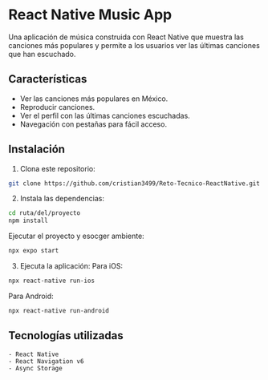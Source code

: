 # React Native Music App

Una aplicación de música construida con React Native que muestra las canciones más populares y permite a los usuarios ver las últimas canciones que han escuchado.

## Características

- Ver las canciones más populares en México.
- Reproducir canciones.
- Ver el perfil con las últimas canciones escuchadas.
- Navegación con pestañas para fácil acceso.

## Instalación

1. Clona este repositorio:

```bash
git clone https://github.com/cristian3499/Reto-Tecnico-ReactNative.git
```

2. Instala las dependencias:
```bash
cd ruta/del/proyecto
npm install
```
Ejecutar el proyecto y esocger ambiente:
```bash
npx expo start
```

3. Ejecuta la aplicación:
Para iOS:
```bash
npx react-native run-ios
```

Para Android:
```bash
npx react-native run-android
```

## Tecnologías utilizadas ##
    - React Native
    - React Navigation v6
    - Async Storage